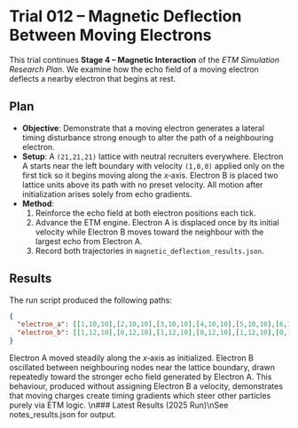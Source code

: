 # Trial 012 – Magnetic Deflection Between Moving Electrons

This trial continues **Stage 4 – Magnetic Interaction** of the *ETM Simulation Research Plan*. We examine how the echo field of a moving electron deflects a nearby electron that begins at rest.

## Plan
- **Objective**: Demonstrate that a moving electron generates a lateral timing disturbance strong enough to alter the path of a neighbouring electron.
- **Setup**: A `(21,21,21)` lattice with neutral recruiters everywhere. Electron A starts near the left boundary with velocity `(1,0,0)` applied only on the first tick so it begins moving along the $x$‑axis. Electron B is placed two lattice units above its path with no preset velocity. All motion after initialization arises solely from echo gradients.
- **Method**:
  1. Reinforce the echo field at both electron positions each tick.
  2. Advance the ETM engine. Electron A is displaced once by its initial velocity while Electron B moves toward the neighbour with the largest echo from Electron A.
  3. Record both trajectories in `magnetic_deflection_results.json`.

## Results
The run script produced the following paths:
```json
{
  "electron_a": [[1,10,10],[2,10,10],[3,10,10],[4,10,10],[5,10,10],[6,10,10],[7,10,10],[8,10,10],[9,10,10],[10,10,10],[11,10,10]],
  "electron_b": [[1,12,10],[0,12,10],[1,12,10],[0,12,10],[1,12,10],[0,12,10],[1,12,10],[0,12,10],[1,12,10],[0,12,10],[1,12,10]]
}
```
Electron A moved steadily along the $x$‑axis as initialized. Electron B oscillated between neighbouring nodes near the lattice boundary, drawn repeatedly toward the stronger echo field generated by Electron A. This behaviour, produced without assigning Electron B a velocity, demonstrates that moving charges create timing gradients which steer other particles purely via ETM logic.
\n### Latest Results (2025 Run)\nSee notes_results.json for output.
